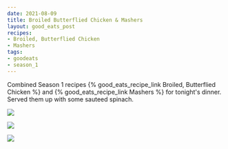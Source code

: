 ```yaml
---
date: 2021-08-09
title: Broiled Butterflied Chicken & Mashers
layout: good_eats_post
recipes:
- Broiled, Butterflied Chicken
- Mashers
tags:
- goodeats
- season_1
---
```


Combined Season 1 recipes {% good_eats_recipe_link Broiled, Butterflied Chicken %}
and {% good_eats_recipe_link Mashers %}
for tonight's dinner. Served them up with some sauteed spinach.

<a href="https://photos.google.com/share/AF1QipMHIz7Pm-kIpRUhE9VkWVn-m394dKRKFkZoFNaIFwmu0w42rl_7eTGxPr3QaFEaXw/photo/AF1QipNso7ciQoSmtqlRJf9AVSUz69U1e4uBTjCm7rpL?key=V25lYkxNdzB2R0I5SHVPWmc5cDhDTVUtUkZWcXNR"><img src="https://lh3.googleusercontent.com/pw/AM-JKLXMryORAY7WSiD2HOh6TrvNsyOaWTluOqpbbDWktbKT1DH8lmpfAWNK6q9DDrNWOdKvFkv770yBrAy8Tet48Jkax3balgmAxGTKeYx76oaa5MtXjz_j8nq-RNNhVFBOp-tEFz3zkhfx7MVSnCduMxxh=w500-no" /></a>

<a href="https://photos.google.com/share/AF1QipMHIz7Pm-kIpRUhE9VkWVn-m394dKRKFkZoFNaIFwmu0w42rl_7eTGxPr3QaFEaXw/photo/AF1QipOHSq044kJb_Otj1fPWbjiJQgeTEHmzMx1Xpn4x?key=V25lYkxNdzB2R0I5SHVPWmc5cDhDTVUtUkZWcXNR"><img src="https://lh3.googleusercontent.com/pw/AM-JKLVIjUlKlyRvcwB1zCrR5ldXaBhrF1PLlBGnH5Y9YZnwNXsPy5lFIo67PftJMd7p7KyjhvGTHFZdUOjIom-CUZBsUkdpQ3toaLqwW4BKyHhZph6Vd20wosZQR3Ii9k1srI4w3tM8c3B4V702ZIefJMle=w500-no" /></a>

<a href="https://photos.google.com/share/AF1QipMHIz7Pm-kIpRUhE9VkWVn-m394dKRKFkZoFNaIFwmu0w42rl_7eTGxPr3QaFEaXw/photo/AF1QipOLVGdAdex0SeOnSkRnaRAfIX4R-1axEjwOsJRo?key=V25lYkxNdzB2R0I5SHVPWmc5cDhDTVUtUkZWcXNR"><img src="https://lh3.googleusercontent.com/pw/AM-JKLVWID9RHWGJ6x1z_fnVMdqPA8yfEK-8Y0dAn4l86o5Gh1T8F5GumRfcXc94xl-3EzLjeQgERQhyWlm8J1Xx-XSOoi0xKxMgZQwGRLtcdpAgyjLAiCTrHqmUqP174FwMUX-xbgRB8hvozf7rBPtfvTGi=w500-no" /></a>
